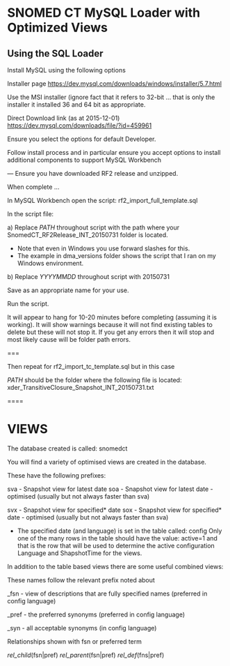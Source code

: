 # SNOMED CT MySQL Loader with Optimized Views
## Using the SQL Loader

Install MySQL using the following options

Installer page
https://dev.mysql.com/downloads/windows/installer/5.7.html

Use the MSI installer (ignore fact that it refers to 32-bit … that is only the installer it installed 36 and 64 bit as appropriate.

Direct Download link (as at 2015-12-01)
https://dev.mysql.com/downloads/file/?id=459961

Ensure you select the options for default Developer.

Follow install process and in particular ensure you accept options to install additional components to support MySQL Workbench

—
Ensure you have downloaded RF2 release and unzipped.

When complete …

In MySQL Workbench open the script: rf2_import_full_template.sql


In the script file:

a) Replace $PATH$ throughout script with the path where your SnomedCT_RF2Release_INT_20150731 folder is located.
 - Note that even in Windows you use forward slashes for this. 
 - The example in dma_versions folder shows the script that I ran on my Windows environment.

b) Replace $YYYYMMDD$ throughout script with  20150731

Save as an appropriate name for your use.

Run the script.

It will appear to hang for 10-20 minutes before completing (assuming it is working). It will show warnings because it will not find existing tables to delete but these will not stop it. If you get any errors then it will stop and most likely cause will be folder path errors.

===

Then repeat for rf2_import_tc_template.sql but in this case

$PATH$ should be the folder where the following file is located: xder_TransitiveClosure_Snapshot_INT_20150731.txt 

====

VIEWS
======

The database created is called: snomedct

You will find a variety of optimised views are created in the database. 

These have the following prefixes:

sva - Snapshot view for latest date
soa - Snapshot view for latest date - optimised (usually but not always faster than sva)

svx - Snapshot view for specified* date
sox - Snapshot view for specified* date - optimised (usually but not always faster than sva)

* The specified date (and language) is set in the table called: config
Only one of the many rows in the table should have the value: active=1 and that is the row that will be used to determine the active configuration Language and ShapshotTime for the views.

In addition to the table based views there are some useful combined views:

These names follow the relevant prefix noted about

_fsn - view of descriptions that are fully specified names (preferred in config language)

_pref - the preferred synonyms (preferred in config language)

_syn - all acceptable synonyms (in config language)

Relationships shown with fsn or preferred term

_rel_child_(fsn|pref)
_rel_parent_(fsn|pref)
_rel_def_(fns|pref)








